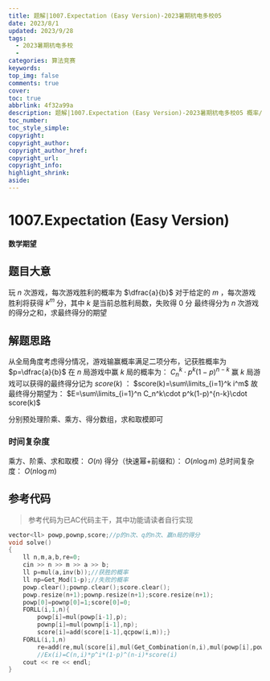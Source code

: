 ```yaml
---
title: 题解|1007.Expectation (Easy Version)-2023暑期杭电多校05
date: 2023/8/1
updated: 2023/9/28
tags:
  - 2023暑期杭电多校
  -  
categories: 算法竞赛
keywords:
top_img: false
comments: true
cover:
toc: true
abbrlink: 4f32a99a
description: 题解|1007.Expectation (Easy Version)-2023暑期杭电多校05 概率/期望
toc_number:
toc_style_simple:
copyright:
copyright_author:
copyright_author_href:
copyright_url:
copyright_info:
highlight_shrink:
aside:
---
```


# 1007.Expectation (Easy Version)
**数学期望**
## 题目大意
玩 $n$ 次游戏，每次游戏胜利的概率为 $\dfrac{a}{b}$ 
对于给定的 $m$ ，每次游戏胜利将获得 $k^m$ 分，其中 $k$ 是当前总胜利局数，失败得 $0$ 分
最终得分为 $n$ 次游戏的得分之和，求最终得分的期望

## 解题思路
从全局角度考虑得分情况，游戏输赢概率满足二项分布，记获胜概率为 $p=\dfrac{a}{b}$
在 $n$ 局游戏中赢 $k$ 局的概率为： $C_n^k\cdot p^k(1-p)^{n-k}$
赢 $k$ 局游戏可以获得的最终得分记为 $score(k)$ ： $score(k)=\sum\limits_{i=1}^k i^m$
故最终得分期望为： $E=\sum\limits_{i=1}^n C_n^k\cdot p^k(1-p)^{n-k}\cdot score(k)$

分别预处理阶乘、乘方、得分数组，求和取模即可

### 时间复杂度
乘方、阶乘、求和取模： $O(n)$
得分（快速幂+前缀和）： $O(n\log m)$
总时间复杂度： $O(n\log m)$

## 参考代码
> 参考代码为已AC代码主干，其中功能请读者自行实现

```cpp
vector<ll> powp,pownp,score;//p的n次、q的n次、赢n局的得分
void solve()
{
    ll n,m,a,b,re=0;
    cin >> n >> m >> a >> b;
    ll p=mul(a,inv(b));//获胜的概率
    ll np=Get_Mod(1-p);//失败的概率
    powp.clear();pownp.clear();score.clear();
    powp.resize(n+1);pownp.resize(n+1);score.resize(n+1);
    powp[0]=pownp[0]=1;score[0]=0;
    FORLL(i,1,n){
        powp[i]=mul(powp[i-1],p);
        pownp[i]=mul(pownp[i-1],np);
        score[i]=add(score[i-1],qcpow(i,m));}
    FORLL(i,1,n)
        re=add(re,mul(score[i],mul(Get_Combination(n,i),mul(powp[i],pownp[n-i]))));
        //Ex(i)=C(n,i)*p^i*(1-p)^(n-i)*score(i)
    cout << re << endl;
}
```